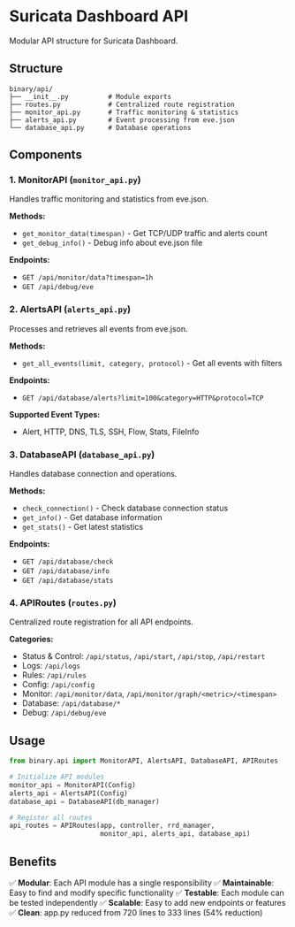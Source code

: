 # Suricata Dashboard API

Modular API structure for Suricata Dashboard.

## Structure

```
binary/api/
├── __init__.py          # Module exports
├── routes.py            # Centralized route registration
├── monitor_api.py       # Traffic monitoring & statistics
├── alerts_api.py        # Event processing from eve.json
└── database_api.py      # Database operations
```

## Components

### 1. MonitorAPI (`monitor_api.py`)
Handles traffic monitoring and statistics from eve.json.

**Methods:**
- `get_monitor_data(timespan)` - Get TCP/UDP traffic and alerts count
- `get_debug_info()` - Debug info about eve.json file

**Endpoints:**
- `GET /api/monitor/data?timespan=1h`
- `GET /api/debug/eve`

### 2. AlertsAPI (`alerts_api.py`)
Processes and retrieves all events from eve.json.

**Methods:**
- `get_all_events(limit, category, protocol)` - Get all events with filters

**Endpoints:**
- `GET /api/database/alerts?limit=100&category=HTTP&protocol=TCP`

**Supported Event Types:**
- Alert, HTTP, DNS, TLS, SSH, Flow, Stats, FileInfo

### 3. DatabaseAPI (`database_api.py`)
Handles database connection and operations.

**Methods:**
- `check_connection()` - Check database connection status
- `get_info()` - Get database information
- `get_stats()` - Get latest statistics

**Endpoints:**
- `GET /api/database/check`
- `GET /api/database/info`
- `GET /api/database/stats`

### 4. APIRoutes (`routes.py`)
Centralized route registration for all API endpoints.

**Categories:**
- Status & Control: `/api/status`, `/api/start`, `/api/stop`, `/api/restart`
- Logs: `/api/logs`
- Rules: `/api/rules`
- Config: `/api/config`
- Monitor: `/api/monitor/data`, `/api/monitor/graph/<metric>/<timespan>`
- Database: `/api/database/*`
- Debug: `/api/debug/eve`

## Usage

```python
from binary.api import MonitorAPI, AlertsAPI, DatabaseAPI, APIRoutes

# Initialize API modules
monitor_api = MonitorAPI(Config)
alerts_api = AlertsAPI(Config)
database_api = DatabaseAPI(db_manager)

# Register all routes
api_routes = APIRoutes(app, controller, rrd_manager,
                       monitor_api, alerts_api, database_api)
```

## Benefits

✅ **Modular**: Each API module has a single responsibility
✅ **Maintainable**: Easy to find and modify specific functionality
✅ **Testable**: Each module can be tested independently
✅ **Scalable**: Easy to add new endpoints or features
✅ **Clean**: app.py reduced from 720 lines to 333 lines (54% reduction)
